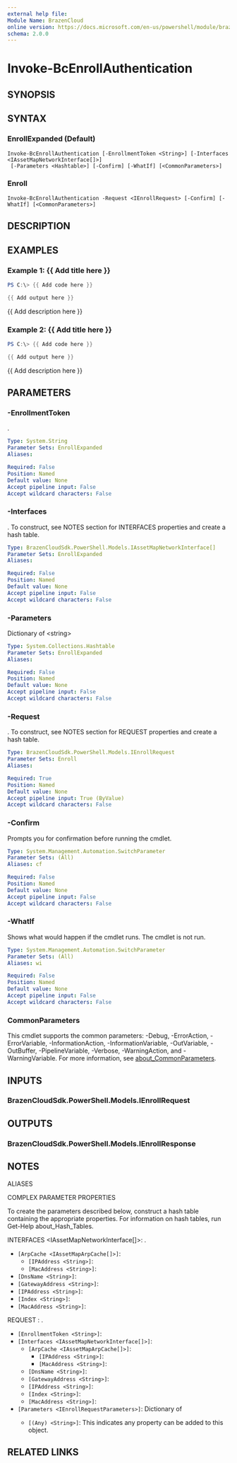 ```yaml
---
external help file:
Module Name: BrazenCloud
online version: https://docs.microsoft.com/en-us/powershell/module/brazencloud/invoke-bcenrollauthentication
schema: 2.0.0
---
```


# Invoke-BcEnrollAuthentication

## SYNOPSIS


## SYNTAX

### EnrollExpanded (Default)
```
Invoke-BcEnrollAuthentication [-EnrollmentToken <String>] [-Interfaces <IAssetMapNetworkInterface[]>]
 [-Parameters <Hashtable>] [-Confirm] [-WhatIf] [<CommonParameters>]
```

### Enroll
```
Invoke-BcEnrollAuthentication -Request <IEnrollRequest> [-Confirm] [-WhatIf] [<CommonParameters>]
```

## DESCRIPTION


## EXAMPLES

### Example 1: {{ Add title here }}
```powershell
PS C:\> {{ Add code here }}

{{ Add output here }}
```

{{ Add description here }}

### Example 2: {{ Add title here }}
```powershell
PS C:\> {{ Add code here }}

{{ Add output here }}
```

{{ Add description here }}

## PARAMETERS

### -EnrollmentToken
.

```yaml
Type: System.String
Parameter Sets: EnrollExpanded
Aliases:

Required: False
Position: Named
Default value: None
Accept pipeline input: False
Accept wildcard characters: False
```

### -Interfaces
.
To construct, see NOTES section for INTERFACES properties and create a hash table.

```yaml
Type: BrazenCloudSdk.PowerShell.Models.IAssetMapNetworkInterface[]
Parameter Sets: EnrollExpanded
Aliases:

Required: False
Position: Named
Default value: None
Accept pipeline input: False
Accept wildcard characters: False
```

### -Parameters
Dictionary of \<string\>

```yaml
Type: System.Collections.Hashtable
Parameter Sets: EnrollExpanded
Aliases:

Required: False
Position: Named
Default value: None
Accept pipeline input: False
Accept wildcard characters: False
```

### -Request
.
To construct, see NOTES section for REQUEST properties and create a hash table.

```yaml
Type: BrazenCloudSdk.PowerShell.Models.IEnrollRequest
Parameter Sets: Enroll
Aliases:

Required: True
Position: Named
Default value: None
Accept pipeline input: True (ByValue)
Accept wildcard characters: False
```

### -Confirm
Prompts you for confirmation before running the cmdlet.

```yaml
Type: System.Management.Automation.SwitchParameter
Parameter Sets: (All)
Aliases: cf

Required: False
Position: Named
Default value: None
Accept pipeline input: False
Accept wildcard characters: False
```

### -WhatIf
Shows what would happen if the cmdlet runs.
The cmdlet is not run.

```yaml
Type: System.Management.Automation.SwitchParameter
Parameter Sets: (All)
Aliases: wi

Required: False
Position: Named
Default value: None
Accept pipeline input: False
Accept wildcard characters: False
```

### CommonParameters
This cmdlet supports the common parameters: -Debug, -ErrorAction, -ErrorVariable, -InformationAction, -InformationVariable, -OutVariable, -OutBuffer, -PipelineVariable, -Verbose, -WarningAction, and -WarningVariable. For more information, see [about_CommonParameters](http://go.microsoft.com/fwlink/?LinkID=113216).

## INPUTS

### BrazenCloudSdk.PowerShell.Models.IEnrollRequest

## OUTPUTS

### BrazenCloudSdk.PowerShell.Models.IEnrollResponse

## NOTES

ALIASES

COMPLEX PARAMETER PROPERTIES

To create the parameters described below, construct a hash table containing the appropriate properties. For information on hash tables, run Get-Help about_Hash_Tables.


INTERFACES <IAssetMapNetworkInterface[]>: .
  - `[ArpCache <IAssetMapArpCache[]>]`: 
    - `[IPAddress <String>]`: 
    - `[MacAddress <String>]`: 
  - `[DnsName <String>]`: 
  - `[GatewayAddress <String>]`: 
  - `[IPAddress <String>]`: 
  - `[Index <String>]`: 
  - `[MacAddress <String>]`: 

REQUEST <IEnrollRequest>: .
  - `[EnrollmentToken <String>]`: 
  - `[Interfaces <IAssetMapNetworkInterface[]>]`: 
    - `[ArpCache <IAssetMapArpCache[]>]`: 
      - `[IPAddress <String>]`: 
      - `[MacAddress <String>]`: 
    - `[DnsName <String>]`: 
    - `[GatewayAddress <String>]`: 
    - `[IPAddress <String>]`: 
    - `[Index <String>]`: 
    - `[MacAddress <String>]`: 
  - `[Parameters <IEnrollRequestParameters>]`: Dictionary of <string>
    - `[(Any) <String>]`: This indicates any property can be added to this object.

## RELATED LINKS

